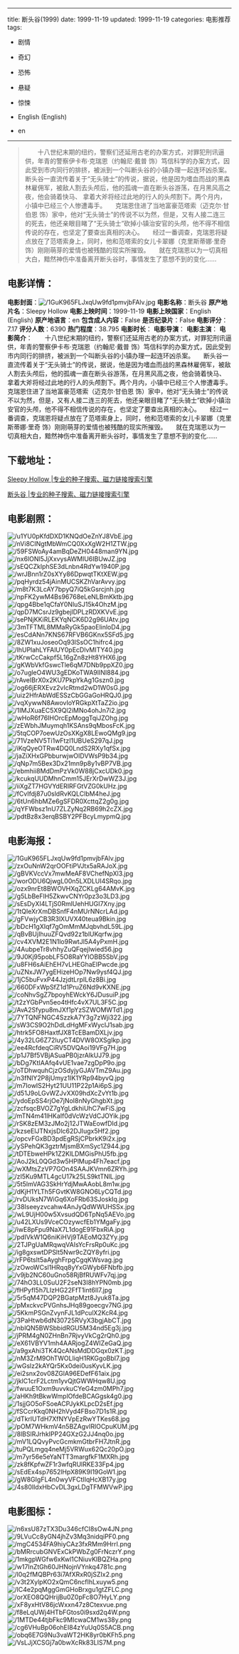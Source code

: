 
---
title: 断头谷(1999)
date: 1999-11-19
updated: 1999-11-19
categories: 电影推荐
tags:
- 剧情
- 奇幻
- 恐怖
- 悬疑
- 惊悚

- English (English)
- en
---


> 　　十八世纪末期的纽约，警察们还延用古老的办案方式，对罪犯刑讯逼供，年青的警察伊卡布·克瑞恩（约翰尼·戴普 饰）笃信科学的办案方式，因此受到市内同行的排挤，被派到一个叫断头谷的小镇办理一起连环凶杀案。　　断头谷一直流传着关于“无头骑士”的传说，据说，他是因为嗜血而战的黑森林雇佣军，被敌人割去头颅后，他的孤魂一直在断头谷游荡，在月黑风高之夜，他会骑着快马、 拿着大斧将经过此地的行人的头颅割下。两个月内，小镇中已经三个人惨遭毒手。　　克瑞恩住进了当地富豪范塔索（迈克尔·甘伯恩 饰）家中，他对“无头骑士”的传说不以为然，但是，又有人接二连三的死去，他还亲眼目睹了“无头骑士”砍掉小镇治安官的头颅，他不得不相信传说的存在，也坚定了要查出真相的决心。　　经过一番调查，克瑞恩将疑点放在了范塔索身上，同时，他和范塔索的女儿卡翠娜（克里斯蒂娜·里奇 饰）刚刚萌芽的爱情也被残酷的现实所摧毁。　　就在克瑞恩以为一切真相大白，黯然神伤中准备离开断头谷时，事情发生了意想不到的变化……

## **电影详情**：

**电影封面**：<img src="https://image.tmdb.org/t/p/w200/1GuK965FLJxqUw9fd1pmvjbFAlv.jpg" alt="/1GuK965FLJxqUw9fd1pmvjbFAlv.jpg" title="/1GuK965FLJxqUw9fd1pmvjbFAlv.jpg">
**电影名称**：断头谷
**原产地片名**：Sleepy Hollow
**电影上映时间**：1999-11-19
**电影上映国家**：English (English)
**原产地语言**：en
**包含成人内容**：False
**是否纪录片**：False
**电影评分**：7.17
**评分人数**：6390
**热门程度**：38.795
**电影时长**：
**电影导演**：
**电影主演**：
**电影简介**：　　十八世纪末期的纽约，警察们还延用古老的办案方式，对罪犯刑讯逼供，年青的警察伊卡布·克瑞恩（约翰尼·戴普 饰）笃信科学的办案方式，因此受到市内同行的排挤，被派到一个叫断头谷的小镇办理一起连环凶杀案。　　断头谷一直流传着关于“无头骑士”的传说，据说，他是因为嗜血而战的黑森林雇佣军，被敌人割去头颅后，他的孤魂一直在断头谷游荡，在月黑风高之夜，他会骑着快马、 拿着大斧将经过此地的行人的头颅割下。两个月内，小镇中已经三个人惨遭毒手。　　克瑞恩住进了当地富豪范塔索（迈克尔·甘伯恩 饰）家中，他对“无头骑士”的传说不以为然，但是，又有人接二连三的死去，他还亲眼目睹了“无头骑士”砍掉小镇治安官的头颅，他不得不相信传说的存在，也坚定了要查出真相的决心。　　经过一番调查，克瑞恩将疑点放在了范塔索身上，同时，他和范塔索的女儿卡翠娜（克里斯蒂娜·里奇 饰）刚刚萌芽的爱情也被残酷的现实所摧毁。　　就在克瑞恩以为一切真相大白，黯然神伤中准备离开断头谷时，事情发生了意想不到的变化……

## **下载地址**：
[Sleepy Hollow |专业的种子搜索、磁力链接搜索引擎](https://movie.amd794.com:2083/?search=Sleepy%20Hollow&ordering=&mode=match_phrase&page_size=10&page=1)

[断头谷 |专业的种子搜索、磁力链接搜索引擎](https://movie.amd794.com:2083/?search=%E6%96%AD%E5%A4%B4%E8%B0%B7&ordering=&mode=match_phrase&page_size=10&page=1)
 

## **电影剧照**：
<img src="https://image.tmdb.org/t/p/original/u1YU0pKfdDXD1KNQdOeZnYJ8VbE.jpg" alt="/u1YU0pKfdDXD1KNQdOeZnYJ8VbE.jpg" title="/u1YU0pKfdDXD1KNQdOeZnYJ8VbE.jpg"><img src="https://image.tmdb.org/t/p/original/nVi8CINgtMbWmCQ0XxXgW2H1ZTW.jpg" alt="/nVi8CINgtMbWmCQ0XxXgW2H1ZTW.jpg" title="/nVi8CINgtMbWmCQ0XxXgW2H1ZTW.jpg"><img src="https://image.tmdb.org/t/p/original/59FSWoAy4amBqDeZH0448man9YN.jpg" alt="/59FSWoAy4amBqDeZH0448man9YN.jpg" title="/59FSWoAy4amBqDeZH0448man9YN.jpg"><img src="https://image.tmdb.org/t/p/original/nx6lONl5JjXxvysAWMlU6IBUwJZ.jpg" alt="/nx6lONl5JjXxvysAWMlU6IBUwJZ.jpg" title="/nx6lONl5JjXxvysAWMlU6IBUwJZ.jpg"><img src="https://image.tmdb.org/t/p/original/sEQCZklphSE3dLnbn4RdYw1940P.jpg" alt="/sEQCZklphSE3dLnbn4RdYw1940P.jpg" title="/sEQCZklphSE3dLnbn4RdYw1940P.jpg"><img src="https://image.tmdb.org/t/p/original/wrJBnn1rZ0sXYy86DpwqtTKtXEW.jpg" alt="/wrJBnn1rZ0sXYy86DpwqtTKtXEW.jpg" title="/wrJBnn1rZ0sXYy86DpwqtTKtXEW.jpg"><img src="https://image.tmdb.org/t/p/original/pqHyrdz54jAinMUCSKZhVarAvvy.jpg" alt="/pqHyrdz54jAinMUCSKZhVarAvvy.jpg" title="/pqHyrdz54jAinMUCSKZhVarAvvy.jpg"><img src="https://image.tmdb.org/t/p/original/m8t7K3LcAY7bpyQ7iQ5kGsrcjnh.jpg" alt="/m8t7K3LcAY7bpyQ7iQ5kGsrcjnh.jpg" title="/m8t7K3LcAY7bpyQ7iQ5kGsrcjnh.jpg"><img src="https://image.tmdb.org/t/p/original/npFK2ywM4Bs96768eLeNLBmKktb.jpg" alt="/npFK2ywM4Bs96768eLeNLBmKktb.jpg" title="/npFK2ywM4Bs96768eLeNLBmKktb.jpg"><img src="https://image.tmdb.org/t/p/original/qpg4Bbe1qCfaY0NluSJ15k4OhzM.jpg" alt="/qpg4Bbe1qCfaY0NluSJ15k4OhzM.jpg" title="/qpg4Bbe1qCfaY0NluSJ15k4OhzM.jpg"><img src="https://image.tmdb.org/t/p/original/qpD7MCsrJz9gbejlDPLzRDXKVvE.jpg" alt="/qpD7MCsrJz9gbejlDPLzRDXKVvE.jpg" title="/qpD7MCsrJz9gbejlDPLzRDXKVvE.jpg"><img src="https://image.tmdb.org/t/p/original/sePNjKKiRLEKYqNCK6D2g96UAtv.jpg" alt="/sePNjKKiRLEKYqNCK6D2g96UAtv.jpg" title="/sePNjKKiRLEKYqNCK6D2g96UAtv.jpg"><img src="https://image.tmdb.org/t/p/original/3mTFTML8MMaRyGk5paoElinloD4.jpg" alt="/3mTFTML8MMaRyGk5paoElinloD4.jpg" title="/3mTFTML8MMaRyGk5paoElinloD4.jpg"><img src="https://image.tmdb.org/t/p/original/esCdANn7KNS67RFVB6GKnx5SFd5.jpg" alt="/esCdANn7KNS67RFVB6GKnx5SFd5.jpg" title="/esCdANn7KNS67RFVB6GKnx5SFd5.jpg"><img src="https://image.tmdb.org/t/p/original/8ZW1xuJoseoOq93lSsOC1hifrc4.jpg" alt="/8ZW1xuJoseoOq93lSsOC1hifrc4.jpg" title="/8ZW1xuJoseoOq93lSsOC1hifrc4.jpg"><img src="https://image.tmdb.org/t/p/original/lhUPlahLYFAlUY0pEcDlvMITY40.jpg" alt="/lhUPlahLYFAlUY0pEcDlvMITY40.jpg" title="/lhUPlahLYFAlUY0pEcDlvMITY40.jpg"><img src="https://image.tmdb.org/t/p/original/tKrwCcCakpf5L16gZn8zHt8YHX6.jpg" alt="/tKrwCcCakpf5L16gZn8zHt8YHX6.jpg" title="/tKrwCcCakpf5L16gZn8zHt8YHX6.jpg"><img src="https://image.tmdb.org/t/p/original/gKWbVkfGswcTle6qM7DNb9ppXZ0.jpg" alt="/gKWbVkfGswcTle6qM7DNb9ppXZ0.jpg" title="/gKWbVkfGswcTle6qM7DNb9ppXZ0.jpg"><img src="https://image.tmdb.org/t/p/original/o7ugleO4WU3gEDKoTWA9lINI884.jpg" alt="/o7ugleO4WU3gEDKoTWA9lINI884.jpg" title="/o7ugleO4WU3gEDKoTWA9lINI884.jpg"><img src="https://image.tmdb.org/t/p/original/rAveIBrX0x2KU7PkpYkAg1Gszn0.jpg" alt="/rAveIBrX0x2KU7PkpYkAg1Gszn0.jpg" title="/rAveIBrX0x2KU7PkpYkAg1Gszn0.jpg"><img src="https://image.tmdb.org/t/p/original/og66jERXEvz2vIcRtmd2wD1W0sG.jpg" alt="/og66jERXEvz2vIcRtmd2wD1W0sG.jpg" title="/og66jERXEvz2vIcRtmd2wD1W0sG.jpg"><img src="https://image.tmdb.org/t/p/original/uiz2HfrAbWdESSzCbGGaGoHRQJ0.jpg" alt="/uiz2HfrAbWdESSzCbGGaGoHRQJ0.jpg" title="/uiz2HfrAbWdESSzCbGGaGoHRQJ0.jpg"><img src="https://image.tmdb.org/t/p/original/vqXywwN8AwovIoYRGkpXtTaZ2io.jpg" alt="/vqXywwN8AwovIoYRGkpXtTaZ2io.jpg" title="/vqXywwN8AwovIoYRGkpXtTaZ2io.jpg"><img src="https://image.tmdb.org/t/p/original/1IMJXuaEC5X9Ql2iMNo4ohJn7i2.jpg" alt="/1IMJXuaEC5X9Ql2iMNo4ohJn7i2.jpg" title="/1IMJXuaEC5X9Ql2iMNo4ohJn7i2.jpg"><img src="https://image.tmdb.org/t/p/original/wHoR6f76IHOrcEpMoggTqiJZOhg.jpg" alt="/wHoR6f76IHOrcEpMoggTqiJZOhg.jpg" title="/wHoR6f76IHOrcEpMoggTqiJZOhg.jpg"><img src="https://image.tmdb.org/t/p/original/zEWbhJMuymqh1KSAns9qMbosFcK.jpg" alt="/zEWbhJMuymqh1KSAns9qMbosFcK.jpg" title="/zEWbhJMuymqh1KSAns9qMbosFcK.jpg"><img src="https://image.tmdb.org/t/p/original/5tqCOP7oewUzOsXKgX8LEwoQMg9.jpg" alt="/5tqCOP7oewUzOsXKgX8LEwoQMg9.jpg" title="/5tqCOP7oewUzOsXKgX8LEwoQMg9.jpg"><img src="https://image.tmdb.org/t/p/original/71VzeNV5Ti1wFtzI1UBUeS297qJ.jpg" alt="/71VzeNV5Ti1wFtzI1UBUeS297qJ.jpg" title="/71VzeNV5Ti1wFtzI1UBUeS297qJ.jpg"><img src="https://image.tmdb.org/t/p/original/iKqQyeOTRw4DQ0LndS2RXy1qfSx.jpg" alt="/iKqQyeOTRw4DQ0LndS2RXy1qfSx.jpg" title="/iKqQyeOTRw4DQ0LndS2RXy1qfSx.jpg"><img src="https://image.tmdb.org/t/p/original/jaZiXHxGPbburwjwOIDVWsP9b34.jpg" alt="/jaZiXHxGPbburwjwOIDVWsP9b34.jpg" title="/jaZiXHxGPbburwjwOIDVWsP9b34.jpg"><img src="https://image.tmdb.org/t/p/original/qNp7m5Bex3Dx21mn9p8y1vBP7VB.jpg" alt="/qNp7m5Bex3Dx21mn9p8y1vBP7VB.jpg" title="/qNp7m5Bex3Dx21mn9p8y1vBP7VB.jpg"><img src="https://image.tmdb.org/t/p/original/ebmhii8MdDmPzVk0W88jCxcUDk0.jpg" alt="/ebmhii8MdDmPzVk0W88jCxcUDk0.jpg" title="/ebmhii8MdDmPzVk0W88jCxcUDk0.jpg"><img src="https://image.tmdb.org/t/p/original/kcukqUUDMhnCmm15JErXrDwWZ3J.jpg" alt="/kcukqUUDMhnCmm15JErXrDwWZ3J.jpg" title="/kcukqUUDMhnCmm15JErXrDwWZ3J.jpg"><img src="https://image.tmdb.org/t/p/original/iiXgZT7HGVYdERIRFGtVZG0kUHz.jpg" alt="/iiXgZT7HGVYdERIRFGtVZG0kUHz.jpg" title="/iiXgZT7HGVYdERIRFGtVZG0kUHz.jpg"><img src="https://image.tmdb.org/t/p/original/fCvIfdj87u0sldRvKQLClbM4heJ.jpg" alt="/fCvIfdj87u0sldRvKQLClbM4heJ.jpg" title="/fCvIfdj87u0sldRvKQLClbM4heJ.jpg"><img src="https://image.tmdb.org/t/p/original/6tUn6hbMZe6gSFDR0XcttqZ2g0g.jpg" alt="/6tUn6hbMZe6gSFDR0XcttqZ2g0g.jpg" title="/6tUn6hbMZe6gSFDR0XcttqZ2g0g.jpg"><img src="https://image.tmdb.org/t/p/original/qYFWbsz1nU7ZLZyNq2RB69h2cZX.jpg" alt="/qYFWbsz1nU7ZLZyNq2RB69h2cZX.jpg" title="/qYFWbsz1nU7ZLZyNq2RB69h2cZX.jpg"><img src="https://image.tmdb.org/t/p/original/pdtBz8x3erqBSBY2PFBcyLmypmQ.jpg" alt="/pdtBz8x3erqBSBY2PFBcyLmypmQ.jpg" title="/pdtBz8x3erqBSBY2PFBcyLmypmQ.jpg">

## **电影海报**：
<img src="https://image.tmdb.org/t/p/original/1GuK965FLJxqUw9fd1pmvjbFAlv.jpg" alt="/1GuK965FLJxqUw9fd1pmvjbFAlv.jpg" title="/1GuK965FLJxqUw9fd1pmvjbFAlv.jpg"><img src="https://image.tmdb.org/t/p/original/zxOuNnW2qrOOFtiPVJtx5aRAJoX.jpg" alt="/zxOuNnW2qrOOFtiPVJtx5aRAJoX.jpg" title="/zxOuNnW2qrOOFtiPVJtx5aRAJoX.jpg"><img src="https://image.tmdb.org/t/p/original/gBVKVccVx7mwMeAF8VChefNpXl3.jpg" alt="/gBVKVccVx7mwMeAF8VChefNpXl3.jpg" title="/gBVKVccVx7mwMeAF8VChefNpXl3.jpg"><img src="https://image.tmdb.org/t/p/original/worODU6QjwgL00n5LXDLUI4SRqo.jpg" alt="/worODU6QjwgL00n5LXDLUI4SRqo.jpg" title="/worODU6QjwgL00n5LXDLUI4SRqo.jpg"><img src="https://image.tmdb.org/t/p/original/ozx9nrEt8BWOVHXqZCKLg64AMvK.jpg" alt="/ozx9nrEt8BWOVHXqZCKLg64AMvK.jpg" title="/ozx9nrEt8BWOVHXqZCKLg64AMvK.jpg"><img src="https://image.tmdb.org/t/p/original/g5LbBeFlH5ZkwvCNYr0pz3o3LD3.jpg" alt="/g5LbBeFlH5ZkwvCNYr0pz3o3LD3.jpg" title="/g5LbBeFlH5ZkwvCNYr0pz3o3LD3.jpg"><img src="https://image.tmdb.org/t/p/original/sEsDyXI4LTjS0RmlUehHUGI7Xny.jpg" alt="/sEsDyXI4LTjS0RmlUehHUGI7Xny.jpg" title="/sEsDyXI4LTjS0RmlUehHUGI7Xny.jpg"><img src="https://image.tmdb.org/t/p/original/1tQIeXrXmDBSnfF4nMUrNNcrLAd.jpg" alt="/1tQIeXrXmDBSnfF4nMUrNNcrLAd.jpg" title="/1tQIeXrXmDBSnfF4nMUrNNcrLAd.jpg"><img src="https://image.tmdb.org/t/p/original/gFVwjyCB3R3lXUVX40teua9Bkin.jpg" alt="/gFVwjyCB3R3lXUVX40teua9Bkin.jpg" title="/gFVwjyCB3R3lXUVX40teua9Bkin.jpg"><img src="https://image.tmdb.org/t/p/original/bDcH1gXIqf7gOmMmMJqbvhdL59L.jpg" alt="/bDcH1gXIqf7gOmMmMJqbvhdL59L.jpg" title="/bDcH1gXIqf7gOmMmMJqbvhdL59L.jpg"><img src="https://image.tmdb.org/t/p/original/qBvBUjIhuuZFQvd92z1blUKqrfw.jpg" alt="/qBvBUjIhuuZFQvd92z1blUKqrfw.jpg" title="/qBvBUjIhuuZFQvd92z1blUKqrfw.jpg"><img src="https://image.tmdb.org/t/p/original/cv4XVM2E1N1lo9RwtJl5A4yPxmH.jpg" alt="/cv4XVM2E1N1lo9RwtJl5A4yPxmH.jpg" title="/cv4XVM2E1N1lo9RwtJl5A4yPxmH.jpg"><img src="https://image.tmdb.org/t/p/original/4AubpeTr8vhhyZuQFqejlwied56.jpg" alt="/4AubpeTr8vhhyZuQFqejlwied56.jpg" title="/4AubpeTr8vhhyZuQFqejlwied56.jpg"><img src="https://image.tmdb.org/t/p/original/9J0Kj95pobLF5O8RaYYIOBB5SbV.jpg" alt="/9J0Kj95pobLF5O8RaYYIOBB5SbV.jpg" title="/9J0Kj95pobLF5O8RaYYIOBB5SbV.jpg"><img src="https://image.tmdb.org/t/p/original/u8FH6sAiEhEH7vLHEGhaEIPwcde.jpg" alt="/u8FH6sAiEhEH7vLHEGhaEIPwcde.jpg" title="/u8FH6sAiEhEH7vLHEGhaEIPwcde.jpg"><img src="https://image.tmdb.org/t/p/original/uZNxJW7ygEHizeHOp7Nw9ysf4QJ.jpg" alt="/uZNxJW7ygEHizeHOp7Nw9ysf4QJ.jpg" title="/uZNxJW7ygEHizeHOp7Nw9ysf4QJ.jpg"><img src="https://image.tmdb.org/t/p/original/1jC5buFvxP44JzjdtLrpIL6z8Bi.jpg" alt="/1jC5buFvxP44JzjdtLrpIL6z8Bi.jpg" title="/1jC5buFvxP44JzjdtLrpIL6z8Bi.jpg"><img src="https://image.tmdb.org/t/p/original/660DFxWpSfZ1d1PruZ6Nd9vKXNE.jpg" alt="/660DFxWpSfZ1d1PruZ6Nd9vKXNE.jpg" title="/660DFxWpSfZ1d1PruZ6Nd9vKXNE.jpg"><img src="https://image.tmdb.org/t/p/original/coNhvSgZ7bpoyhEWckY6JDusuiP.jpg" alt="/coNhvSgZ7bpoyhEWckY6JDusuiP.jpg" title="/coNhvSgZ7bpoyhEWckY6JDusuiP.jpg"><img src="https://image.tmdb.org/t/p/original/t2zYGbPvn5eo4tHfc4vX7UL3F5C.jpg" alt="/t2zYGbPvn5eo4tHfc4vX7UL3F5C.jpg" title="/t2zYGbPvn5eo4tHfc4vX7UL3F5C.jpg"><img src="https://image.tmdb.org/t/p/original/AvA2Sfypu8mJXf1pYzSZWOMWTd1.jpg" alt="/AvA2Sfypu8mJXf1pYzSZWOMWTd1.jpg" title="/AvA2Sfypu8mJXf1pYzSZWOMWTd1.jpg"><img src="https://image.tmdb.org/t/p/original/7YTQNFNGC4SzzkA7Y3g7zWji322.jpg" alt="/7YTQNFNGC4SzzkA7Y3g7zWji322.jpg" title="/7YTQNFNGC4SzzkA7Y3g7zWji322.jpg"><img src="https://image.tmdb.org/t/p/original/sW3CS9O2hDdLdHgMFxWycIJ1sab.jpg" alt="/sW3CS9O2hDdLdHgMFxWycIJ1sab.jpg" title="/sW3CS9O2hDdLdHgMFxWycIJ1sab.jpg"><img src="https://image.tmdb.org/t/p/original/htrk5FO8HaxtfJX8TcEBamDXLjv.jpg" alt="/htrk5FO8HaxtfJX8TcEBamDXLjv.jpg" title="/htrk5FO8HaxtfJX8TcEBamDXLjv.jpg"><img src="https://image.tmdb.org/t/p/original/4y32LG6Z72luyCT4DVW8OXSgIkp.jpg" alt="/4y32LG6Z72luyCT4DVW8OXSgIkp.jpg" title="/4y32LG6Z72luyCT4DVW8OXSgIkp.jpg"><img src="https://image.tmdb.org/t/p/original/ee4RcfdeqCiRV5DVQAoi19VFg7H.jpg" alt="/ee4RcfdeqCiRV5DVQAoi19VFg7H.jpg" title="/ee4RcfdeqCiRV5DVQAoi19VFg7H.jpg"><img src="https://image.tmdb.org/t/p/original/p1J7Bf5VBjASuaPB0jzrAlkUJ79.jpg" alt="/p1J7Bf5VBjASuaPB0jzrAlkUJ79.jpg" title="/p1J7Bf5VBjASuaPB0jzrAlkUJ79.jpg"><img src="https://image.tmdb.org/t/p/original/bDg7KtIAAfq4vUE1vae7zgDpP9o.jpg" alt="/bDg7KtIAAfq4vUE1vae7zgDpP9o.jpg" title="/bDg7KtIAAfq4vUE1vae7zgDpP9o.jpg"><img src="https://image.tmdb.org/t/p/original/oTDhwquhCjzOSdyjyGJAVTmZ9Au.jpg" alt="/oTDhwquhCjzOSdyjyGJAVTmZ9Au.jpg" title="/oTDhwquhCjzOSdyjyGJAVTmZ9Au.jpg"><img src="https://image.tmdb.org/t/p/original/n3fNIY2P8jUmyz1IK1YRp94byvQ.jpg" alt="/n3fNIY2P8jUmyz1IK1YRp94byvQ.jpg" title="/n3fNIY2P8jUmyz1IK1YRp94byvQ.jpg"><img src="https://image.tmdb.org/t/p/original/m7IowIS2Hyt21UU11P22p1Ai6pS.jpg" alt="/m7IowIS2Hyt21UU11P22p1Ai6pS.jpg" title="/m7IowIS2Hyt21UU11P22p1Ai6pS.jpg"><img src="https://image.tmdb.org/t/p/original/d51J9oLGvWZJvXX09hdXcZvYt1b.jpg" alt="/d51J9oLGvWZJvXX09hdXcZvYt1b.jpg" title="/d51J9oLGvWZJvXX09hdXcZvYt1b.jpg"><img src="https://image.tmdb.org/t/p/original/ydoEpSS4rjOe7jNoI8nNyGhgbXt.jpg" alt="/ydoEpSS4rjOe7jNoI8nNyGhgbXt.jpg" title="/ydoEpSS4rjOe7jNoI8nNyGhgbXt.jpg"><img src="https://image.tmdb.org/t/p/original/zcfsqcBVOZ7gYgLdkhiUhC7wFiS.jpg" alt="/zcfsqcBVOZ7gYgLdkhiUhC7wFiS.jpg" title="/zcfsqcBVOZ7gYgLdkhiUhC7wFiS.jpg"><img src="https://image.tmdb.org/t/p/original/mTN4m41lHKaIf0dVcWzVdCJOYik.jpg" alt="/mTN4m41lHKaIf0dVcWzVdCJOYik.jpg" title="/mTN4m41lHKaIf0dVcWzVdCJOYik.jpg"><img src="https://image.tmdb.org/t/p/original/rSK8zEM3zJMo2j12JTWaEowfDId.jpg" alt="/rSK8zEM3zJMo2j12JTWaEowfDId.jpg" title="/rSK8zEM3zJMo2j12JTWaEowfDId.jpg"><img src="https://image.tmdb.org/t/p/original/kzseElJTNxjsDlc62DJIugx5Hf2.jpg" alt="/kzseElJTNxjsDlc62DJIugx5Hf2.jpg" title="/kzseElJTNxjsDlc62DJIugx5Hf2.jpg"><img src="https://image.tmdb.org/t/p/original/opcvFGxBD3pdEgRSjCPbrkK9i2x.jpg" alt="/opcvFGxBD3pdEgRSjCPbrkK9i2x.jpg" title="/opcvFGxBD3pdEgRSjCPbrkK9i2x.jpg"><img src="https://image.tmdb.org/t/p/original/ySPehQK3gztrMjsmBXmSyc1Z944.jpg" alt="/ySPehQK3gztrMjsmBXmSyc1Z944.jpg" title="/ySPehQK3gztrMjsmBXmSyc1Z944.jpg"><img src="https://image.tmdb.org/t/p/original/tDTEbweHPk1Z2KlLDMGisPhU5fb.jpg" alt="/tDTEbweHPk1Z2KlLDMGisPhU5fb.jpg" title="/tDTEbweHPk1Z2KlLDMGisPhU5fb.jpg"><img src="https://image.tmdb.org/t/p/original/AoJ2kL0QGd3w5HPlMup4Fh7eacf.jpg" alt="/AoJ2kL0QGd3w5HPlMup4Fh7eacf.jpg" title="/AoJ2kL0QGd3w5HPlMup4Fh7eacf.jpg"><img src="https://image.tmdb.org/t/p/original/wXMtsZzVP7GOn4SAAJKVmn6ZRYh.jpg" alt="/wXMtsZzVP7GOn4SAAJKVmn6ZRYh.jpg" title="/wXMtsZzVP7GOn4SAAJKVmn6ZRYh.jpg"><img src="https://image.tmdb.org/t/p/original/zI5Ku9MTL4gcU17k25LS9ktTNlL.jpg" alt="/zI5Ku9MTL4gcU17k25LS9ktTNlL.jpg" title="/zI5Ku9MTL4gcU17k25LS9ktTNlL.jpg"><img src="https://image.tmdb.org/t/p/original/5t5lmVAG3SkHrYdjMwAAobL8m1w.jpg" alt="/5t5lmVAG3SkHrYdjMwAAobL8m1w.jpg" title="/5t5lmVAG3SkHrYdjMwAAobL8m1w.jpg"><img src="https://image.tmdb.org/t/p/original/dKjH1YLTh5FGvtKW8GNO6LyCQTd.jpg" alt="/dKjH1YLTh5FGvtKW8GNO6LyCQTd.jpg" title="/dKjH1YLTh5FGvtKW8GNO6LyCQTd.jpg"><img src="https://image.tmdb.org/t/p/original/rvDUksN7WiGq6XoFRb63SJoskIq.jpg" alt="/rvDUksN7WiGq6XoFRb63SJoskIq.jpg" title="/rvDUksN7WiGq6XoFRb63SJoskIq.jpg"><img src="https://image.tmdb.org/t/p/original/38Iseeyzvcahw4AnJyQdWWUHSSx.jpg" alt="/38Iseeyzvcahw4AnJyQdWWUHSSx.jpg" title="/38Iseeyzvcahw4AnJyQdWWUHSSx.jpg"><img src="https://image.tmdb.org/t/p/original/wL9UjH00w5XvsudQD6TpNq5AEVo.jpg" alt="/wL9UjH00w5XvsudQD6TpNq5AEVo.jpg" title="/wL9UjH00w5XvsudQD6TpNq5AEVo.jpg"><img src="https://image.tmdb.org/t/p/original/u42LXUs9VceCOzywcfEb1YMgaFy.jpg" alt="/u42LXUs9VceCOzywcfEb1YMgaFy.jpg" title="/u42LXUs9VceCOzywcfEb1YMgaFy.jpg"><img src="https://image.tmdb.org/t/p/original/iwE8pFpu9NaX7L1dogE91FbxRiA.jpg" alt="/iwE8pFpu9NaX7L1dogE91FbxRiA.jpg" title="/iwE8pFpu9NaX7L1dogE91FbxRiA.jpg"><img src="https://image.tmdb.org/t/p/original/pdIVkW1Q6niKiHVj9TAEoMQ3ZYy.jpg" alt="/pdIVkW1Q6niKiHVj9TAEoMQ3ZYy.jpg" title="/pdIVkW1Q6niKiHVj9TAEoMQ3ZYy.jpg"><img src="https://image.tmdb.org/t/p/original/2TJPgUaMRqwqVAIsYcFrsRp0uKc.jpg" alt="/2TJPgUaMRqwqVAIsYcFrsRp0uKc.jpg" title="/2TJPgUaMRqwqVAIsYcFrsRp0uKc.jpg"><img src="https://image.tmdb.org/t/p/original/ig8gxswtDPSlt5Nwr9cZQY8yfri.jpg" alt="/ig8gxswtDPSlt5Nwr9cZQY8yfri.jpg" title="/ig8gxswtDPSlt5Nwr9cZQY8yfri.jpg"><img src="https://image.tmdb.org/t/p/original/rFP6tsIt5aAyghFrpgCgqKWsvag.jpg" alt="/rFP6tsIt5aAyghFrpgCgqKWsvag.jpg" title="/rFP6tsIt5aAyghFrpgCgqKWsvag.jpg"><img src="https://image.tmdb.org/t/p/original/zOwoWCsl1HRqq8yYxGWyb6FNbfb.jpg" alt="/zOwoWCsl1HRqq8yYxGWyb6FNbfb.jpg" title="/zOwoWCsl1HRqq8yYxGWyb6FNbfb.jpg"><img src="https://image.tmdb.org/t/p/original/v9jb2NC60uGno58RjBfRUWFv7qj.jpg" alt="/v9jb2NC60uGno58RjBfRUWFv7qj.jpg" title="/v9jb2NC60uGno58RjBfRUWFv7qj.jpg"><img src="https://image.tmdb.org/t/p/original/74hO3LL0SuU2F2seN3I8hYPN0mb.jpg" alt="/74hO3LL0SuU2F2seN3I8hYPN0mb.jpg" title="/74hO3LL0SuU2F2seN3I8hYPN0mb.jpg"><img src="https://image.tmdb.org/t/p/original/fHPyfI5h7LIzHG22FfT1int6ll7.jpg" alt="/fHPyfI5h7LIzHG22FfT1int6ll7.jpg" title="/fHPyfI5h7LIzHG22FfT1int6ll7.jpg"><img src="https://image.tmdb.org/t/p/original/5r5qM47DQP2BGatpMzt8Jyuk8Ta.jpg" alt="/5r5qM47DQP2BGatpMzt8Jyuk8Ta.jpg" title="/5r5qM47DQP2BGatpMzt8Jyuk8Ta.jpg"><img src="https://image.tmdb.org/t/p/original/pMxckvcPVGnhsJHq89goecgv7NG.jpg" alt="/pMxckvcPVGnhsJHq89goecgv7NG.jpg" title="/pMxckvcPVGnhsJHq89goecgv7NG.jpg"><img src="https://image.tmdb.org/t/p/original/5KkmPSGnZvynFJL1dPculX2KcR4.jpg" alt="/5KkmPSGnZvynFJL1dPculX2KcR4.jpg" title="/5KkmPSGnZvynFJL1dPculX2KcR4.jpg"><img src="https://image.tmdb.org/t/p/original/3PaHtwb6dN30725RVyX3bgjAbCT.jpg" alt="/3PaHtwb6dN30725RVyX3bgjAbCT.jpg" title="/3PaHtwb6dN30725RVyX3bgjAbCT.jpg"><img src="https://image.tmdb.org/t/p/original/nblQN5BWSbbidRGU5M34nd5Eg3j.jpg" alt="/nblQN5BWSbbidRGU5M34nd5Eg3j.jpg" title="/nblQN5BWSbbidRGU5M34nd5Eg3j.jpg"><img src="https://image.tmdb.org/t/p/original/jPRM4gN0ZHnBn7RjvyVkCg2rQh0.jpg" alt="/jPRM4gN0ZHnBn7RjvyVkCg2rQh0.jpg" title="/jPRM4gN0ZHnBn7RjvyVkCg2rQh0.jpg"><img src="https://image.tmdb.org/t/p/original/eX61VBYV1mh4AARjogZ4WIZeGaQ.jpg" alt="/eX61VBYV1mh4AARjogZ4WIZeGaQ.jpg" title="/eX61VBYV1mh4AARjogZ4WIZeGaQ.jpg"><img src="https://image.tmdb.org/t/p/original/a9gxAhi3TK4QcANsMdDDGqx0zKT.jpg" alt="/a9gxAhi3TK4QcANsMdDDGqx0zKT.jpg" title="/a9gxAhi3TK4QcANsMdDDGqx0zKT.jpg"><img src="https://image.tmdb.org/t/p/original/nM3ZrM9OhTWOLliqH1RKGgoBbI7.jpg" alt="/nM3ZrM9OhTWOLliqH1RKGgoBbI7.jpg" title="/nM3ZrM9OhTWOLliqH1RKGgoBbI7.jpg"><img src="https://image.tmdb.org/t/p/original/wGslz2kAYQr5Kx0dei0usKyvLK.jpg" alt="/wGslz2kAYQr5Kx0dei0usKyvLK.jpg" title="/wGslz2kAYQr5Kx0dei0usKyvLK.jpg"><img src="https://image.tmdb.org/t/p/original/ei2snx2ov08ZGlA96EDefF61aix.jpg" alt="/ei2snx2ov08ZGlA96EDefF61aix.jpg" title="/ei2snx2ov08ZGlA96EDefF61aix.jpg"><img src="https://image.tmdb.org/t/p/original/jklC1crF2Lctm1yvQjtGWWHqw8U.jpg" alt="/jklC1crF2Lctm1yvQjtGWWHqw8U.jpg" title="/jklC1crF2Lctm1yvQjtGWWHqw8U.jpg"><img src="https://image.tmdb.org/t/p/original/fwuuE1Oxm9uvvkuCYeG4zm0MPh7.jpg" alt="/fwuuE1Oxm9uvvkuCYeG4zm0MPh7.jpg" title="/fwuuE1Oxm9uvvkuCYeG4zm0MPh7.jpg"><img src="https://image.tmdb.org/t/p/original/aHKh9tBkwWmplOfdeBCAGgsk4g0.jpg" alt="/aHKh9tBkwWmplOfdeBCAGgsk4g0.jpg" title="/aHKh9tBkwWmplOfdeBCAGgsk4g0.jpg"><img src="https://image.tmdb.org/t/p/original/1sjjGO5oFSoeACPJykKLpcD2sEf.jpg" alt="/1sjjGO5oFSoeACPJykKLpcD2sEf.jpg" title="/1sjjGO5oFSoeACPJykKLpcD2sEf.jpg"><img src="https://image.tmdb.org/t/p/original/fSCcrKkq0NH2hVyd4FBso7D1s1R.jpg" alt="/fSCcrKkq0NH2hVyd4FBso7D1s1R.jpg" title="/fSCcrKkq0NH2hVyd4FBso7D1s1R.jpg"><img src="https://image.tmdb.org/t/p/original/dTkrlUTdH7XfNYVpEzRwYTKes68.jpg" alt="/dTkrlUTdH7XfNYVpEzRwYTKes68.jpg" title="/dTkrlUTdH7XfNYVpEzRwYTKes68.jpg"><img src="https://image.tmdb.org/t/p/original/pOM7WHkmV4n5BZAgvIRlOCpuKUM.jpg" alt="/pOM7WHkmV4n5BZAgvIRlOCpuKUM.jpg" title="/pOM7WHkmV4n5BZAgvIRlOCpuKUM.jpg"><img src="https://image.tmdb.org/t/p/original/8lBSlRJrhkIPP24GXzG2JJ4nq0o.jpg" alt="/8lBSlRJrhkIPP24GXzG2JJ4nq0o.jpg" title="/8lBSlRJrhkIPP24GXzG2JJ4nq0o.jpg"><img src="https://image.tmdb.org/t/p/original/mV1LQQvyPvcGcmkmGtbrFH7JtnR.jpg" alt="/mV1LQQvyPvcGcmkmGtbrFH7JtnR.jpg" title="/mV1LQQvyPvcGcmkmGtbrFH7JtnR.jpg"><img src="https://image.tmdb.org/t/p/original/tuPQLmgq4neMj5VRWux62Qc20pO.jpg" alt="/tuPQLmgq4neMj5VRWux62Qc20pO.jpg" title="/tuPQLmgq4neMj5VRWux62Qc20pO.jpg"><img src="https://image.tmdb.org/t/p/original/m7yr56e5eYaNTT3margfkF1MXRh.jpg" alt="/m7yr56e5eYaNTT3margfkF1MXRh.jpg" title="/m7yr56e5eYaNTT3margfkF1MXRh.jpg"><img src="https://image.tmdb.org/t/p/original/zk8fKpfwZF1r3wfqRUlRKE33Fp4.jpg" alt="/zk8fKpfwZF1r3wfqRUlRKE33Fp4.jpg" title="/zk8fKpfwZF1r3wfqRUlRKE33Fp4.jpg"><img src="https://image.tmdb.org/t/p/original/sEdEx4sp7652lHpX89K9I19GoW1.jpg" alt="/sEdEx4sp7652lHpX89K9I19GoW1.jpg" title="/sEdEx4sp7652lHpX89K9I19GoW1.jpg"><img src="https://image.tmdb.org/t/p/original/gW8GIgFL4n0wyVFCtIIqHcXB17y.jpg" alt="/gW8GIgFL4n0wyVFCtIIqHcXB17y.jpg" title="/gW8GIgFL4n0wyVFCtIIqHcXB17y.jpg"><img src="https://image.tmdb.org/t/p/original/4s80IldxHbCvDL3gxLDgTFMWVwP.jpg" alt="/4s80IldxHbCvDL3gxLDgTFMWVwP.jpg" title="/4s80IldxHbCvDL3gxLDgTFMWVwP.jpg">

## **电影图标**：
<img src="https://image.tmdb.org/t/p/original/n6xsU87zTX3Du346cfCI8sOw4JN.png" alt="/n6xsU87zTX3Du346cfCI8sOw4JN.png" title="/n6xsU87zTX3Du346cfCI8sOw4JN.png"><img src="https://image.tmdb.org/t/p/original/9LVuCc8yGN4jhZv3Mq3nidqiPF0.png" alt="/9LVuCc8yGN4jhZv3Mq3nidqiPF0.png" title="/9LVuCc8yGN4jhZv3Mq3nidqiPF0.png"><img src="https://image.tmdb.org/t/p/original/mgC4534FA9hiyCAz3fxRMm9HrrI.png" alt="/mgC4534FA9hiyCAz3fxRMm9HrrI.png" title="/mgC4534FA9hiyCAz3fxRMm9HrrI.png"><img src="https://image.tmdb.org/t/p/original/bMRrcubGNVExCkPWbZg0FrNczrY.png" alt="/bMRrcubGNVExCkPWbZg0FrNczrY.png" title="/bMRrcubGNVExCkPWbZg0FrNczrY.png"><img src="https://image.tmdb.org/t/p/original/1mkgpWGfw6xKwl1CNiuvKlBQZHa.png" alt="/1mkgpWGfw6xKwl1CNiuvKlBQZHa.png" title="/1mkgpWGfw6xKwl1CNiuvKlBQZHa.png"><img src="https://image.tmdb.org/t/p/original/w17InZtGh60JHNojnVYnkq4781c.png" alt="/w17InZtGh60JHNojnVYnkq4781c.png" title="/w17InZtGh60JHNojnVYnkq4781c.png"><img src="https://image.tmdb.org/t/p/original/l0q2fMQBPr63i7AfXRxR0jSZIx2.png" alt="/l0q2fMQBPr63i7AfXRxR0jSZIx2.png" title="/l0q2fMQBPr63i7AfXRxR0jSZIx2.png"><img src="https://image.tmdb.org/t/p/original/v3t2XylpKO2xQmC6ncfIhLxuyw5.png" alt="/v3t2XylpKO2xQmC6ncfIhLxuyw5.png" title="/v3t2XylpKO2xQmC6ncfIhLxuyw5.png"><img src="https://image.tmdb.org/t/p/original/lC4e2pqMggGmGHoBrxgu1gtZFLC.png" alt="/lC4e2pqMggGmGHoBrxgu1gtZFLC.png" title="/lC4e2pqMggGmGHoBrxgu1gtZFLC.png"><img src="https://image.tmdb.org/t/p/original/orXEO8QQHrijBu0Z0pFc8O7HyLY.png" alt="/orXEO8QQHrijBu0Z0pFc8O7HyLY.png" title="/orXEO8QQHrijBu0Z0pFc8O7HyLY.png"><img src="https://image.tmdb.org/t/p/original/xF8yxHtV86jcWxxn47z8Ctexvue.png" alt="/xF8yxHtV86jcWxxn47z8Ctexvue.png" title="/xF8yxHtV86jcWxxn47z8Ctexvue.png"><img src="https://image.tmdb.org/t/p/original/f8eLqUWj4HTbFGtos0i9sxd2q4W.png" alt="/f8eLqUWj4HTbFGtos0i9sxd2q4W.png" title="/f8eLqUWj4HTbFGtos0i9sxd2q4W.png"><img src="https://image.tmdb.org/t/p/original/1MTDe44tjbFkc9MIcwaCM1ws38y.png" alt="/1MTDe44tjbFkc9MIcwaCM1ws38y.png" title="/1MTDe44tjbFkc9MIcwaCM1ws38y.png"><img src="https://image.tmdb.org/t/p/original/cg6VHuBp06ohEI84zYuUq0S5ACB.png" alt="/cg6VHuBp06ohEI84zYuUq0S5ACB.png" title="/cg6VHuBp06ohEI84zYuUq0S5ACB.png"><img src="https://image.tmdb.org/t/p/original/obq6E7G9Nu3vaWT2HK8yr0bKFh5.png" alt="/obq6E7G9Nu3vaWT2HK8yr0bKFh5.png" title="/obq6E7G9Nu3vaWT2HK8yr0bKFh5.png"><img src="https://image.tmdb.org/t/p/original/VsLJjXCSGj7a0bwXcRk83LIS7M.png" alt="/VsLJjXCSGj7a0bwXcRk83LIS7M.png" title="/VsLJjXCSGj7a0bwXcRk83LIS7M.png">
